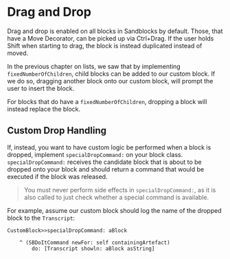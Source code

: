 # Drag and Drop

Drag and drop is enabled on all blocks in Sandblocks by default.
Those, that have a Move Decorator, can be picked up via Ctrl+Drag.
If the user holds Shift when starting to drag, the block is instead duplicated instead of moved.

In the previous chapter on lists, we saw that by implementing `fixedNumberOfChildren`, child blocks can be added to our custom block.
If we do so, dragging another block onto our custom block, will prompt the user to insert the block.

For blocks that do have a `fixedNumberOfChildren`, dropping a block will instead replace the block.

## Custom Drop Handling

If, instead, you want to have custom logic be performed when a block is dropped, implement `specialDropCommand:` on your block class.
`specialDropCommand:` receives the candidate block that is about to be dropped onto your block and should return a command that would be executed if the block was released.

> You must never perform side effects in `specialDropCommand:`, as it is also called to just check whether a special command is available.

For example, assume our custom block should log the name of the dropped block to the `Transcript`:

```
CustomBlock>>specialDropCommand: aBlock

    ^ (SBDoItCommand newFor: self containingArtefact)
        do: [Transcript showln: aBlock asString]
```

